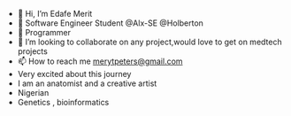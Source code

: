 - 👋 Hi, I’m Edafe Merit
- 👀 Software Engineer Student @Alx-SE @Holberton
- 🌱 Programmer
- 💞️ I’m looking to collaborate on any project,would love to get on medtech projects
- 📫 How to reach me merytpeters@gmail.com
-  Very excited about this journey
-  I am an anatomist and a creative artist
-  Nigerian 
- Genetics , bioinformatics
